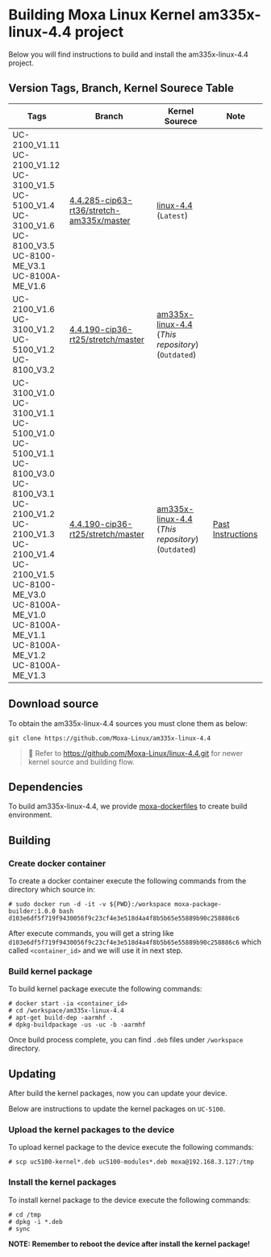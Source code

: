 # Building Moxa Linux Kernel am335x-linux-4.4 project

Below you will find instructions to build and install the am335x-linux-4.4 project.

## Version Tags, Branch, Kernel Sourece Table

| Tags | Branch | Kernel Sourece | Note |
| ---- | ------ | -------------- | ---- |
| UC-2100_V1.11<br>UC-2100_V1.12<br>UC-3100_V1.5<br>UC-5100_V1.4<br>UC-3100_V1.6<br>UC-8100_V3.5<br>UC-8100-ME_V3.1<br>UC-8100A-ME_V1.6 | [4.4.285-cip63-rt36/stretch-am335x/master](https://github.com/Moxa-Linux/linux-4.4/tree/4.4.285-cip63-rt36/stretch-am335x/master) | [linux-4.4](https://github.com/Moxa-Linux/linux-4.4/) (`Latest`) | |
| UC-2100_V1.6<br>UC-3100_V1.2<br>UC-5100_V1.2<br>UC-8100_V3.2 | [4.4.190-cip36-rt25/stretch/master](https://github.com/Moxa-Linux/am335x-linux-4.4/tree/4.4.190-cip36-rt25/stretch/master) | [am335x-linux-4.4](https://github.com/Moxa-Linux/am335x-linux-4.4) (*This repository*) (`Outdated`) | |
| UC-3100_V1.0<br>UC-3100_V1.1<br>UC-5100_V1.0<br>UC-5100_V1.1<br>UC-8100_V3.0<br>UC-8100_V3.1<br>UC-2100_V1.2<br>UC-2100_V1.3<br>UC-2100_V1.4<br>UC-2100_V1.5<br>UC-8100-ME_V3.0<br>UC-8100A-ME_V1.0<br>UC-8100A-ME_V1.1<br>UC-8100A-ME_V1.2<br>UC-8100A-ME_V1.3 | [4.4.190-cip36-rt25/stretch/master](https://github.com/Moxa-Linux/am335x-linux-4.4/tree/4.4.190-cip36-rt25/stretch/master) | [am335x-linux-4.4](https://github.com/Moxa-Linux/am335x-linux-4.4) (*This repository*) (`Outdated`) | [Past Instructions](OLD_GUIDELINE.md) |

## Download source

To obtain the am335x-linux-4.4 sources you must clone them as below:

```
git clone https://github.com/Moxa-Linux/am335x-linux-4.4
```

> 📘 Refer to https://github.com/Moxa-Linux/linux-4.4.git for newer kernel source and building flow.

## Dependencies

To build am335x-linux-4.4, we provide [moxa-dockerfiles](https://github.com/Moxa-Linux/moxa-dockerfiles) to create build environment.


## Building

### Create docker container

To create a docker container execute the following commands from the directory which source in:

```
# sudo docker run -d -it -v ${PWD}:/workspace moxa-package-builder:1.0.0 bash
d103e6df5f719f9430056f9c23cf4e3e518d4a4f8b5b65e55889b90c258886c6
```

After execute commands, you will get a string like `d103e6df5f719f9430056f9c23cf4e3e518d4a4f8b5b65e55889b90c258886c6` which called `<container_id>` and we will use it in next step.

### Build kernel package

To build kernel package execute the following commands:

```
# docker start -ia <container_id>
# cd /workspace/am335x-linux-4.4
# apt-get build-dep -aarmhf .
# dpkg-buildpackage -us -uc -b -aarmhf
```

Once build process complete, you can find `.deb` files under `/workspace` directory.

## Updating

After build the kernel packages, now you can update your device.

Below are instructions to update the kernel packages on `UC-5100`.

### Upload the kernel packages to the device

To upload kernel package to the device execute the following commands:

```
# scp uc5100-kernel*.deb uc5100-modules*.deb moxa@192.168.3.127:/tmp
```

### Install the kernel packages

To install kernel package to the device execute the following commands:

```
# cd /tmp
# dpkg -i *.deb
# sync
```

**NOTE: Remember to reboot the device after install the kernel package!**
